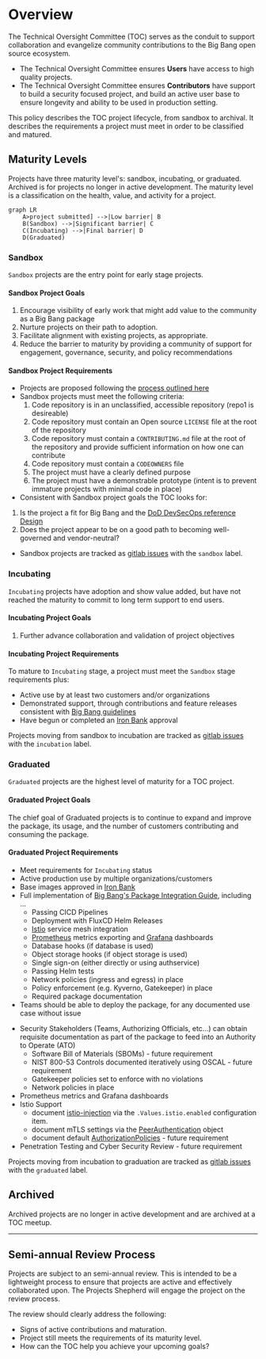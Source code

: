 # Overview

The Technical Oversight Committee (TOC) serves as the conduit to support collaboration and evangelize community contributions to the Big Bang open source ecosystem.

- The Technical Oversight Committee ensures **Users** have access to high quality projects.
- The Technical Oversight Committee ensures **Contributors** have support to build a security focused project, and build an active user base to ensure longevity and ability to be used in production setting.

This policy describes the TOC project lifecycle, from sandbox to archival. It describes the requirements a project must meet in order to be classified and matured.

## Maturity Levels

Projects have three maturity level's: sandbox, incubating, or graduated. Archived is for projects no longer in active development. The maturity level is a classification on the health, value, and activity for a project.

```mermaid
graph LR
    A>project submitted] -->|Low barrier| B
    B(Sandbox) -->|Significant barrier| C
    C(Incubating) -->|Final barrier| D
    D(Graduated)
```

### Sandbox

`Sandbox` projects are the entry point for early stage projects.

#### Sandbox Project Goals

1. Encourage visibility of early work that might add value to the community as a Big Bang package
2. Nurture projects on their path to adoption.
3. Facilitate alignment with existing projects, as appropriate.
4. Reduce the barrier to maturity by providing a community of support for engagement, governance, security, and policy recommendations

#### Sandbox Project Requirements

- Projects are proposed following the [process outlined here](https://repo1.dso.mil/platform-one/bbtoc/-/blob/master/projects/getting-started/README.md)
- Sandbox projects must meet the following criteria:  
  1. Code repository is in an unclassified, accessible repository (repo1 is desireable)
  2. Code repository must contain an Open source `LICENSE` file at the root of the repository
  3. Code repository must contain a `CONTRIBUTING.md` file at the root of the repository and provide sufficient information on how one can contribute
  4. Code repository must contain a `CODEOWNERS` file
  5. The project must have a clearly defined purpose
  6. The project must have a demonstrable prototype (intent is to prevent immature projects with minimal code in place)
- Consistent with Sandbox project goals the TOC looks for:

1.  Is the project a fit for Big Bang and the [DoD DevSecOps reference Design](https://dodcio.defense.gov/Portals/0/Documents/Library/DevSecOpsReferenceDesign.pdf)
2.  Does the project appear to be on a good path to becoming well-governed and vendor-neutral?

- Sandbox projects are tracked as [gitlab issues](https://repo1.dso.mil/platform-one/bbtoc/-/issues?scope=all&utf8=%E2%9C%93&state=opened&label_name[]=sandbox) with the `sandbox` label.

### Incubating

`Incubating` projects have adoption and show value added, but have not reached the maturity to commit to long term support to end users.

#### Incubating Project Goals

1. Further advance collaboration and validation of project objectives

#### Incubating Project Requirements

To mature to `Incubating` stage, a project must meet the `Sandbox` stage requirements plus:

- Active use by at least two customers and/or organizations
- Demonstrated support, through contributions and feature releases consistent with [Big Bang guidelines](https://repo1.dso.mil/platform-one/big-bang/bigbang)
- Have begun or completed an [Iron Bank](https://p1.dso.mil/#/products/iron-bank/) approval

Projects moving from sandbox to incubation are tracked as [gitlab issues](https://repo1.dso.mil/platform-one/bbtoc/-/issues?scope=all&utf8=%E2%9C%93&state=opened&label_name[]=graduated) with the `incubation` label.

### Graduated

`Graduated` projects are the highest level of maturity for a TOC project.

#### Graduated Project Goals

The chief goal of Graduated projects is to continue to expand and improve the package, its usage, and the number of customers contributing and consuming the package.

#### Graduated Project Requirements

- Meet requirements for `Incubating` status
- Active production use by multiple organizations/customers
- Base images approved in [Iron Bank](https://p1.dso.mil/#/products/iron-bank/)
- Full implementation of [Big Bang's Package Integration Guide](https://repo1.dso.mil/platform-one/big-bang/bigbang/-/blob/master/docs/developer/package-integration.md), including ...
  - Passing CICD Pipelines
  - Deployment with FluxCD Helm Releases
  - [Istio](https://istio.io/) service mesh integration
  - [Prometheus](https://prometheus.io/) metrics exporting and [Grafana](https://grafana.com/) dashboards
  - Database hooks (if database is used)
  - Object storage hooks (if object storage is used)
  - Single sign-on (either directly or using authservice)
  - Passing Helm tests
  - Network policies (ingress and egress) in place
  - Policy enforcement (e.g. Kyverno, Gatekeeper) in place
  - Required package documentation
- Teams should be able to deploy the package, for any documented use case without issue
* Security Stakeholders (Teams, Authorizing Officials, etc...) can obtain requisite documentation as part of the package to feed into an Authority to Operate (ATO)
  * Software Bill of Materials (SBOMs) - future requirement
  * NIST 800-53 Controls documented iteratively using OSCAL - future requirement
  * Gatekeeper policies set to enforce with no violations
  * Network policies in place
* Prometheus metrics and Grafana dashboards
* Istio Support
  * document [istio-injection](https://istio.io/latest/docs/setup/additional-setup/sidecar-injection/#automatic-sidecar-injection) via the `.Values.istio.enabled` configuration item.  
  * document mTLS settings via the [PeerAuthentication](https://istio.io/latest/docs/reference/config/security/peer_authentication/) object
  * document default [AuthorizationPolicies](https://istio.io/latest/docs/tasks/security/authorization/) - future requirement
* Penetration Testing and Cyber Security Review - future requirement

Projects moving from incubation to graduation are tracked as [gitlab issues](https://repo1.dso.mil/platform-one/bbtoc/-/issues?scope=all&utf8=%E2%9C%93&state=opened&label_name[]=graduated) with the `graduated` label.

## Archived

Archived projects are no longer in active development and are archived at a TOC meetup.

---

## Semi-annual Review Process

Projects are subject to an semi-annual review. This is intended to be a lightweight process to ensure that projects are active and effectively collaborated upon. The Projects Shepherd will engage the project on the review process.

The review should clearly address the following:

- Signs of active contributions and maturation.
- Project still meets the requirements of its maturity level.
- How can the TOC help you achieve your upcoming goals?
